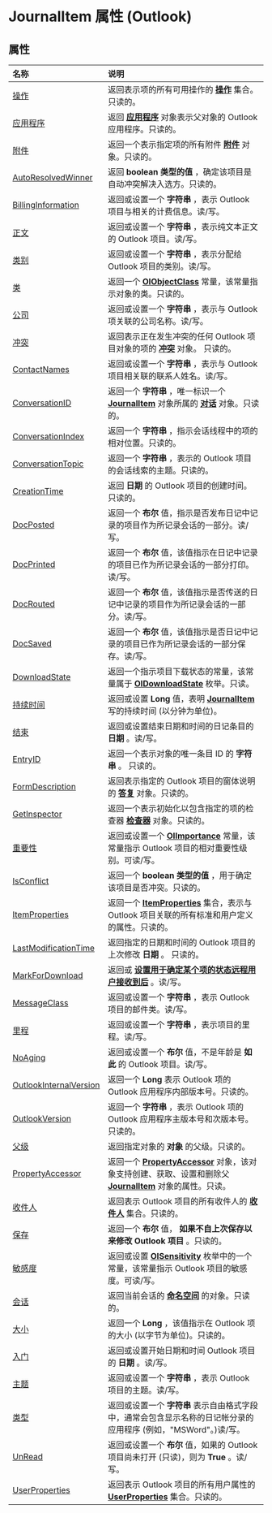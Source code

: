 
# JournalItem 属性 (Outlook)

## 属性



|**名称**|**说明**|
|:-----|:-----|
|[操作](65e4bad4-dd89-3190-1444-ec772549b7e6.md)|返回表示项的所有可用操作的 **[操作](b0903aa4-9b75-5311-d0a5-5ff4a5e29c79.md)** 集合。只读的。|
|[应用程序](9b8ceac9-f45a-4a61-6d68-47a3d11947bd.md)|返回 **[应用程序](797003e7-ecd1-eccb-eaaf-32d6ddde8348.md)** 对象表示父对象的 Outlook 应用程序。只读的。|
|[附件](b3b1896a-20a8-740b-42b2-c5feb3f8a072.md)|返回一个表示指定项的所有附件 **[附件](4cc96a5f-a822-8ad5-6f61-e996bee8ba22.md)** 对象。只读的。|
|[AutoResolvedWinner](9a0fa7a4-aeeb-c616-47cc-cc28dfdaa35c.md)|返回 **boolean 类型的值** ，确定该项目是自动冲突解决入选方。只读的。|
|[BillingInformation](304224a5-8d0c-3c77-703c-15c0d1ef008d.md)|返回或设置一个 **字符串** ，表示 Outlook 项目与相关的计费信息。读/写。|
|[正文](c6936b83-b0b0-9b05-eedd-1d32793ef1c9.md)|返回或设置一个 **字符串** ，表示纯文本正文的 Outlook 项目。读/写。|
|[类别](640caa61-a29f-e6d4-8833-a3d263b2d00e.md)|返回或设置一个 **字符串** ，表示分配给 Outlook 项目的类别。读/写。|
|[类](8cebe94e-eb83-6ace-7baf-65c217b6b399.md)|返回一个 **[OlObjectClass](33d724b3-df3c-2a7f-a80f-93b66d96f588.md)** 常量，该常量指示对象的类。只读的。|
|[公司](442111b9-8e97-fa89-d8c2-3f86304886a1.md)|返回或设置一个 **字符串** ，表示与 Outlook 项关联的公司名称。读/写。|
|[冲突](27e68a60-745a-43a3-b1db-e4c80a9e4a38.md)|返回表示正在发生冲突的任何 Outlook 项目对象的项的 **[冲突](c4e1c060-519a-a6d1-8fb2-c7dfa1e3e66f.md)** 对象。 只读的。|
|[ContactNames](88fcf0d0-5ca7-5656-75e0-324b7e6cfc55.md)|返回或设置一个 **字符串** ，表示与 Outlook 项目相关联的联系人姓名。读/写。|
|[ConversationID](05e9ccd7-af1a-a2e9-2b86-9687e0bf24c6.md)|返回一个 **字符串** ，唯一标识一个 **[JournalItem](6e850295-39f9-47b8-e866-9622e9958c69.md)** 对象所属的 **[对话](2705d38a-ebc0-e5a7-208b-ffe1f5446b1b.md)** 对象。只读的。|
|[ConversationIndex](16e60593-0919-47ac-b064-8d57357a45a8.md)|返回一个 **字符串** ，指示会话线程中的项的相对位置。只读的。|
|[ConversationTopic](1cb922b3-1d56-d844-8e89-f5af1a3343d3.md)|返回一个 **字符串** ，表示的 Outlook 项目的会话线索的主题。只读的。|
|[CreationTime](774821e3-bb63-5048-ad9e-bb9e25664307.md)|返回 **日期** 的 Outlook 项目的创建时间。只读的。|
|[DocPosted](d3b6fc6d-d886-9d24-ce87-eabd260b1349.md)|返回一个 **布尔** 值，指示是否发布日记中记录的项目作为所记录会话的一部分。读/写。|
|[DocPrinted](3c3e16d2-42bd-587b-0f5c-8c1074dbe9a8.md)|返回一个 **布尔** 值，该值指示在日记中记录的项目已作为所记录会话的一部分打印。读/写。|
|[DocRouted](9abc5c1d-0e7f-397e-66ac-da199974722e.md)|返回一个 **布尔** 值，该值指示是否传送的日记中记录的项目作为所记录会话的一部分。读/写。|
|[DocSaved](9649e336-4941-40e3-6d30-677ffaa8455c.md)|返回一个 **布尔** 值，该值指示是否日记中记录的项目已作为所记录会话的一部分保存。读/写。|
|[DownloadState](15e33864-45fc-4c92-2a73-fc2b2956337d.md)|返回一个指示项目下载状态的常量，该常量属于  **[OlDownloadState](ff5e00db-ad06-ddf1-6e3a-536c0ae4ef34.md)** 枚举。只读。|
|[持续时间](16c43bf8-1d7f-f4f2-8e0f-f0b2242ccdd5.md)|返回或设置 **Long** 值，表明 **[JournalItem](6e850295-39f9-47b8-e866-9622e9958c69.md)** 写的持续时间 (以分钟为单位)。|
|[结束](f274507c-d24c-1811-de73-fd4c3e7054db.md)|返回或设置结束日期和时间的日记条目的 **日期** 。读/写。|
|[EntryID](e6fb1a71-b81f-3940-7f2b-0e174d4bf15c.md)|返回一个表示对象的唯一条目 ID 的 **字符串** 。 只读的。|
|[FormDescription](ee02c61e-25aa-28fd-b698-57af116008b9.md)|返回表示指定的 Outlook 项目的窗体说明的 **[答复](c88f92c4-4cac-84b3-6118-1150d42d7cff.md)** 对象。只读的。|
|[GetInspector](49d173ba-e4fd-e9c4-12b4-423a4c60ec46.md)|返回一个表示初始化以包含指定的项的检查器 **[检查器](d7384756-669c-0549-1032-c3b864187994.md)** 对象。只读的。|
|[重要性](c052c839-d233-bbc2-73f9-a7eddcef076c.md)|返回或设置一个  **[OlImportance](71e04f9a-fab6-153f-b046-11f7ec50e8e4.md)** 常量，该常量指示 Outlook 项目的相对重要性级别。可读/写。|
|[IsConflict](0390d347-959b-0dac-4f8b-7a714c4bdf6e.md)|返回一个 **boolean 类型的值** ，用于确定该项目是否冲突。只读的。|
|[ItemProperties](10ccce04-11c2-db2c-1fc6-e4ef20036574.md)|返回一个 **[ItemProperties](34a110ed-6617-72da-1e98-a9773c705b40.md)** 集合，表示与 Outlook 项目关联的所有标准和用户定义的属性。只读的。|
|[LastModificationTime](8819609b-3cfb-d5bb-9a5c-469e05715e67.md)|返回指定的日期和时间的 Outlook 项目的上次修改 **日期** 。 只读的。|
|[MarkForDownload](4fae4f9a-00ac-71d9-0d72-83209c475bf0.md)|返回或 **[设置用于确定某个项的状态远程用户接收到后](2df0404c-26c9-87d4-6916-d75aff8e3fbc.md)** 。读/写。|
|[MessageClass](1a47a08f-d7ba-5627-dfae-c918c74074c4.md)|返回或设置一个 **字符串** ，表示 Outlook 项目的邮件类。读/写。|
|[里程](8a53294f-3de7-a149-d329-bdd110325706.md)|返回或设置一个 **字符串** ，表示项目的里程。读/写。|
|[NoAging](7ff32f89-ec5d-de26-e813-82ff33af8689.md)|返回或设置一个 **布尔** 值，不是年龄是 **如此** 的 Outlook 项目。读/写。|
|[OutlookInternalVersion](f93de8b8-4111-7968-3a45-6ea05f746fcb.md)|返回一个 **Long** 表示 Outlook 项的 Outlook 应用程序内部版本号。只读的。|
|[OutlookVersion](178c03b2-250f-c5eb-3d02-325ee146c5c8.md)|返回一个 **字符串** ，表示 Outlook 项的 Outlook 应用程序主版本号和次版本号。只读的。|
|[父级](e1794da3-13d3-5de5-66f2-8aa211c9d59d.md)|返回指定对象的 **对象** 的父级。只读的。|
|[PropertyAccessor](a10a3aa8-bffc-7724-b24b-462a26b58ee0.md)|返回一个  **[PropertyAccessor](2fc91e13-703c-3ec9-9066-ffee7144306c.md)** 对象，该对象支持创建、获取、设置和删除父 **[JournalItem](6e850295-39f9-47b8-e866-9622e9958c69.md)** 对象的属性。只读。|
|[收件人](a50275db-644a-48d3-f257-fec541d6b8b6.md)|返回表示 Outlook 项目的所有收件人的 **[收件人](774f56b7-4de8-9584-60cd-4fbf361f4c85.md)** 集合。只读的。|
|[保存](7643f3b0-19cd-ab0e-0e94-40dab3f2867d.md)|返回一个 **布尔** 值， **如果不自上次保存以来修改 Outlook 项目** 。只读的。|
|[敏感度](3715ceb8-4cb5-672f-b666-0b9bb0ebee4d.md)|返回或设置  **[OlSensitivity](611d23ca-40ee-17e9-2560-99c5508f6e29.md)** 枚举中的一个常量，该常量指示 Outlook 项目的敏感度。可读/写。|
|[会话](d691078d-f651-c31a-d767-0b3bd91df800.md)|返回当前会话的 **[命名空间](f0dcaa19-07f5-5d42-a3bf-2e42b7885644.md)** 的对象。只读的。|
|[大小](71f076a4-59df-d437-0925-af71c2a42e77.md)|返回一个 **Long** ，该值指示在 Outlook 项的大小 (以字节为单位)。只读的。|
|[入门](1a7a584f-cd3a-66bb-016d-775e1c1b4700.md)|返回或设置开始日期和时间 Outlook 项目的 **日期** 。读/写。|
|[主题](4acdc3a5-afaa-bc9e-5e03-98c7c5f92909.md)|返回或设置一个 **字符串** ，表示 Outlook 项目的主题。读/写。|
|[类型](ae32bbdd-79ba-b67f-385a-dc17967b1a25.md)|返回或设置一个 **字符串** 表示自由格式字段中，通常会包含显示名称的日记帐分录的应用程序 (例如，"MSWord"。)读/写。|
|[UnRead](1ad64144-c97d-164b-2dba-1b30e65cf56f.md)|返回或设置一个 **布尔** 值，如果的 Outlook 项目尚未打开 (只读)，则为 **True** 。读/写。|
|[UserProperties](68a650f0-2898-b38e-5af9-1a052d74e0d1.md)|返回表示 Outlook 项目的所有用户属性的 **[UserProperties](20b49c86-d74f-9bda-382c-559af278c148.md)** 集合。只读的。|

